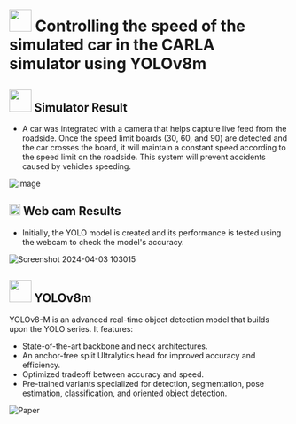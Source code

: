 # <img src="https://github.com/sathappanPR/B.Tech-Final-Year-Project/assets/84607354/5b451cb6-ba6f-4fc4-91c8-b9db8781585a" width="40"> Controlling the speed of the simulated car in the CARLA simulator using YOLOv8m
## <img src="https://github.com/sathappanPR/B.Tech-Final-Year-Project/assets/84607354/2508111d-e6b9-4fe1-826f-3f834a3c9d30" width="40"> Simulator Result
* A car was integrated with a camera that helps capture live feed from the roadside. Once the speed limit boards (30, 60, and 90) are detected and the car crosses the board, it will maintain a constant speed according to the speed limit on the roadside. This system will prevent accidents caused by vehicles speeding.

![image](https://github.com/sathappanPR/B.Tech-Final-Year-Project/assets/84607354/b1e57dbf-fece-4176-9518-5b30a6f554df)

## <img src="https://github.com/sathappanPR/B.Tech-Final-Year-Project/assets/84607354/456a031f-ecf3-444e-91de-e3c26818c2db" width="20"> Web cam Results
* Initially, the YOLO model is created and its performance is tested using the webcam to check the model's accuracy.

![Screenshot 2024-04-03 103015](https://github.com/sathappanPR/B.Tech-Final-Year-Project/assets/84607354/afbd0b87-28d2-4321-83ae-f5720642bae5)

## <img src="https://github.com/sathappanPR/B.Tech-Final-Year-Project/assets/84607354/e087bfd8-19d4-4fd9-8aa2-7dc99d90815a" width="40"> YOLOv8m 
YOLOv8-M is an advanced real-time object detection model that builds upon the YOLO series. It features:

* State-of-the-art backbone and neck architectures.
* An anchor-free split Ultralytics head for improved accuracy and efficiency.
* Optimized tradeoff between accuracy and speed.
* Pre-trained variants specialized for detection, segmentation, pose estimation, classification, and oriented object detection.
  
![Paper](https://github.com/sathappanPR/B.Tech-Final-Year-Project/assets/84607354/60dc0bd0-9028-4f2c-82dd-5636ee9cb5f4)
